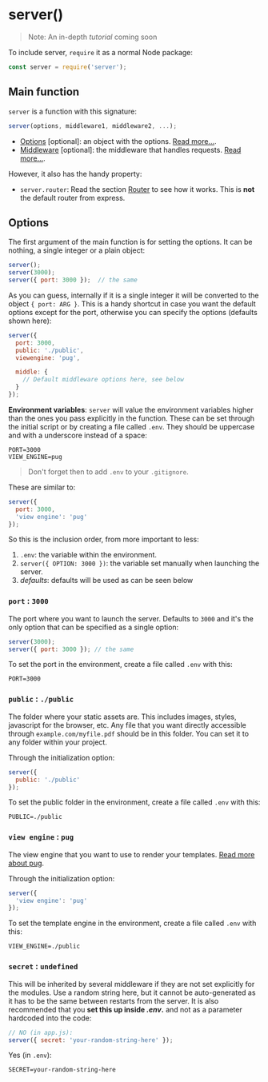 # server()

> Note: An in-depth *tutorial* coming soon

To include server, `require` it as a normal Node package:

```js
const server = require('server');
```

## Main function

`server` is a function with this signature:

```js
server(options, middleware1, middleware2, ...);
```

- [Options](#options) [optional]: an object with the options. [Read more...](#options).
- [Middleware](../middleware) [optional]: the middleware that handles requests. [Read more...](../middleware).

However, it also has the handy property:

- `server.router`: Read the section [Router](../router) to see how it works. This is **not** the default router from express.






## Options

The first argument of the main function is for setting the options. It can be nothing, a single integer or a plain object:

```js
server();
server(3000);
server({ port: 3000 });  // the same
```

As you can guess, internally if it is a single integer it will be converted to the object `{ port: ARG }`. This is a handy shortcut in case you want the default options except for the port, otherwise you can specify the options (defaults shown here):

```js
server({
  port: 3000,
  public: './public',
  viewengine: 'pug',

  middle: {
    // Default middleware options here, see below
  }
});
```

**Environment variables**: `server` will value the environment variables higher than the ones you pass explicitly in the function. These can be set through the initial script or by creating a file called `.env`. They should be uppercase and with a underscore instead of a space:

```
PORT=3000
VIEW_ENGINE=pug
```

> Don't forget then to add `.env` to your `.gitignore`.

These are similar to:

```js
server({
  port: 3000,
  'view engine': 'pug'
});
```

So this is the inclusion order, from more important to less:

1. `.env`: the variable within the environment.
2. `server({ OPTION: 3000 })`: the variable set manually when launching the server.
3. *defaults*: defaults will be used as can be seen below


### `port` : `3000`

The port where you want to launch the server. Defaults to `3000` and it's the only option that can be specified as a single option:

```js
server(3000);
server({ port: 3000 }); // the same
```

To set the port in the environment, create a file called `.env` with this:

```
PORT=3000
```



### `public` : `./public`

The folder where your static assets are. This includes images, styles, javascript for the browser, etc. Any file that you want directly accessible through `example.com/myfile.pdf` should be in this folder. You can set it to any folder within your project.

Through the initialization option:

```js
server({
  public: './public'
});
```


To set the public folder in the environment, create a file called `.env` with this:

```
PUBLIC=./public
```



### `view engine` : `pug`

The view engine that you want to use to render your templates. [Read more about pug](https://pugjs.org/).

Through the initialization option:

```js
server({
  'view engine': 'pug'
});
```


To set the template engine in the environment, create a file called `.env` with this:

```
VIEW_ENGINE=./public
```


### `secret` : `undefined`

This will be inherited by several middleware if they are not set explicitly for the modules. Use a random string here, but it cannot be auto-generated as it has to be the same between restarts from the server. It is also recommended that you **set this up inside *.env*.** and not as a parameter hardcoded into the code:

```js
// NO (in app.js):
server({ secret: 'your-random-string-here' });
```

Yes (in `.env`):

```
SECRET=your-random-string-here
```

